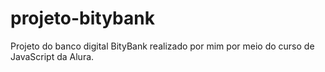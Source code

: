 # projeto-bitybank
Projeto do banco digital BityBank realizado por mim por meio do curso de JavaScript da Alura.
